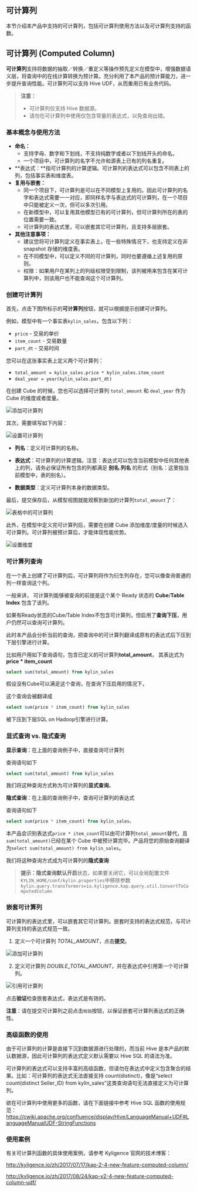 ## 可计算列

本节介绍本产品中支持的可计算列，包括可计算列使用方法以及可计算列支持的函数。




## 可计算列 (Computed Column)

**可计算列**支持将数据的抽取／转换／重定义等操作预先定义在模型中，增强数据语义层，将查询中的在线计算转换为预计算。充分利用了本产品的预计算能力，进一步提升查询性能。可计算列可以支持 Hive UDF，从而重用已有业务代码。

> **注意：**
>   - 可计算列仅支持 Hive 数据源。
>   - 请勿在可计算列中使用仅包含常量的表达式，以免查询出错。



### 基本概念与使用方法
- **命名：**
  - 支持字母、数字和下划线，不支持纯数字或者以下划线开头的命名。
  - 一个项目中，可计算列的名字不允许和源表上已有的列名重复。
- **表达式：**指可计算列的计算逻辑。可计算列的表达式可以包含不同表上的列，包括事实表和维度表。
- **复用与嵌套：**
  - 同一个项目下，可计算列是可以在不同模型上复用的。因此可计算列的名字和表达式需要一一对应，即同样名字与表达式的可计算列，在一个项目中只能被定义一次，但可以多次引用。
  - 在新模型中，可以复用其他模型已有的可计算列，但可计算列所在的表的位置需要一致。
  - 可计算列的表达式里，可以嵌套其它可计算列，且支持多层嵌套。
- **其他注意事项：**
  - 建议您将可计算列定义在事实表上，在一些特殊情况下，也支持定义在非 snapshot 存储的维度表。
  - 在不同模型中，可以定义不同的可计算列，同时也要遵循上述复用的原则。
  - 权限：如果用户在某列上的列级权限受到限制，该列被用来包含在某可计算列中，则该用户也不能查询这个可计算列。



### 创建可计算列

首先，点击下图所标示的**可计算列**按钮，就可以根据提示创建可计算列。

例如，模型中有一个事实表`kylin_sales`，包含以下列：

- `price` - 交易的单价
- `item_count` - 交易数量
- `part_dt` - 交易时间

您可以在这张事实表上定义两个可计算列：

- `total_amount = kylin_sales.price * kylin_sales.item_count` 
- `deal_year = year(kylin_sales.part_dt)`

在创建 Cube 的时候，您也可以选择可计算列 `total_amount` 和 `deal_year` 作为 Cube 的维度或者度量。

![添加可计算列](images/computed_column_view.png)

其次，需要填写如下内容：

![设置可计算列](images/computed_column_define.png)

+ **列名**：定义可计算列的名称。

+ **表达式**：可计算列的计算逻辑。注意：表达式可以包含当前模型中任何其他表上的列，请务必保证所有包含的列都满足 **别名.列名** 的形式（别名：这里指当前模型中，表的别名）。

+ **数据类型**：定义可计算列本身的数据类型。

最后，提交保存后，从模型视图就能观察到新加的计算列`total_amount`了：

![表格中的可计算列](images/computed_column_cn.4.png)

此外，在模型中定义完可计算列后，需要在创建 Cube 添加维度/度量的时候选入可计算列。可计算列被预计算后，才能体现性能优势。

![设置维度](images/computed_column_cn.3.png)

### 可计算列查询

在一个表上创建了可计算列后，可计算列将作为衍生列存在，您可以像查询普通的列一样查询这个列。

一般来讲， 可计算列能够被查询的前提是这个某个 Ready 状态的 **Cube**/**Table Index** 包含了该列。

如果有Ready状态的Cube/Table Index不包含可计算列，但启用了**查询下压**，用户仍然可以查询可计算列。

此时本产品会分析当前的查询，把查询中的可计算列翻译成原有的表达式后下压到下层引擎进行计算。



比如用户用如下查询语句，包含已定义的可计算列**total_amount**， 其表达式为**price * item_count**

```sql
select sum(total_amount) from kylin_sales
```

假设没有Cube可以满足这个查询，在查询下压启用的情况下，

这个查询会被翻译成

```sql
select sum(price * item_count) from kylin_sales
```

被下压到下层SQL on Hadoop引擎进行计算。



### 显式查询 vs. 隐式查询

**显示查询**：在上面的查询例子中，直接查询可计算列

查询语句如下

```sql
select sum(total_amount) from kylin_sales
```

我们将这种查询方式称为可计算列的**显式查询**。



**隐式查询**：在上面的查询例子中，查询可计算列的表达式

查询语句如下

```sql
select sum(price * item_count) from kylin_sales。
```



本产品会识别表达式`price * item_count`可以由可计算列`total_amount`替代，且`sum(total_amount)`已经在某个 Cube 中被预计算完毕。产品将您的原始查询翻译为`select sum(total_amount) from kylin_sales`。

我们将这种查询方式成为可计算列的**隐式查询**

> **提示：**隐式查询默认**开启**状态，如果要关闭它，可以全局配置文件`KYLIN_HOME/conf/kylin.properties`中移除参数 `kylin.query.transformers=io.kyligence.kap.query.util.ConvertToComputedColumn` 



### 嵌套可计算列

可计算列的表达式里，可以嵌套其它可计算列。嵌套时支持的表达式规范，与可计算列支持的表达式规范一致。

1. 定义一个可计算列 *TOTAL_AMOUNT*，点击**提交**。

![添加可计算列](images/computed_column_define.png)

2. 定义可计算列 *DOUBLE_TOTAL_AMOUNT*，并在表达式中引用第一个可计算列。

![引用可计算列](images/nest_computed_column.png)

点击**验证**检查嵌套表达式，表达式是有效的。

**注意**：请在提交可计算列之前点击`校验`按钮，以保证嵌套可计算列表达式的正确性。



### 高级函数的使用

由于可计算列的计算是直接下沉到数据源进行处理的，而当前 Hive 是本产品的默认数据源，因此可计算列的表达式定义默认需要以 Hive SQL 的语法为准。

可计算列的表达式可以支持丰富的高级函数，但请勿在表达式中定义包含聚合的结果。比如：可计算列的表达式无法直接支持 count(distinct)，像是“select count(distinct Seller_ID) from kylin_sales”这类查询语句无法直接定义为可计算列。

欲在可计算列中使用更多的函数，请在下面链接中参考 Hive SQL 函数的使用规范：
https://cwiki.apache.org/confluence/display/Hive/LanguageManual+UDF#LanguageManualUDF-StringFunctions



### 使用案例

有关可计算列函数的具体使用案例，请参考 Kyligence 官网的技术博客：

http://kyligence.io/zh/2017/07/17/kap-2-4-new-feature-computed-column/ 

http://kyligence.io/zh/2017/08/24/kap-v2-4-new-feature-computed-column-udf/  



